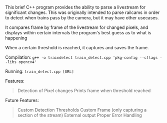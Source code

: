 This brief C++ program provides the ability to parse a livestream for significant changes. This was originally intended to parse railcams in order to detect when trains pass by the camera, but it may have other usecases.

It compares frame by frame of the livestream for changed pixels, and displays within certain intervals the program's best guess as to what is happening

When a certain threshold is reached, it captures and saves the frame. 

Compilation:
``` g++ -o traindetect train_detect.cpp 'pkg-config --cflags --libs opencv4' ```

Running:
``` train_detect.cpp [URL] ```

Features:
> Detection of Pixel changes
> Prints frame when threshold reached

Future Features:
> Custom Detection Thresholds
> Custom Frame (only capturing a section of the stream)
> External output
> Proper Error Handling


